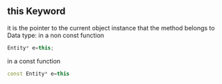 ## this Keyword
it is the pointer to the current object instance that the method belongs to 
Data type: 
in a non const function 
```cpp
Entity* e=this;
```

in a const function 
```cpp 
const Entity* e=this
```